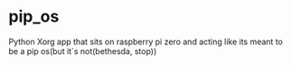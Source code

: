 # pip_os
Python Xorg app that sits on raspberry pi zero and acting like its meant to be a pip os(but it`s not(bethesda, stop))
